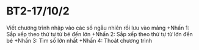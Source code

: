# BT2-17/10/2
Viết chương trình nhập vào các số ngẫu nhiên rồi lưu vào mảng
+Nhấn 1: Sắp xếp theo thứ tự từ bé đến lớn
+Nhấn 2: Sắp xếp theo thứ tự từ lớn đến bé
+Nhấn 3: Tìm số lớn nhất
+Nhấn 4: Thoát chương trình
